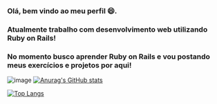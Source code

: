 ### Olá, bem vindo ao meu perfil 😄.
### Atualmente trabalho com desenvolvimento web utilizando Ruby on Rails!

### No momento busco aprender Ruby on Rails e vou postando meus exercícios e projetos por aqui!
![image](https://img.shields.io/badge/Ruby-CC342D?style=for-the-badge&logo=ruby&logoColor=white)
[![Anurag's GitHub stats](https://github-readme-stats.vercel.app/api?username=Michelzinn&theme=dark)](https://github.com/anuraghazra/github-readme-stats)


[![Top Langs](https://github-readme-stats.vercel.app/api/top-langs/?username=Michelzinn&theme=dark)](https://github.com/anuraghazra/github-readme-stats)

<!--
**Michelzinn/Michelzinn** is a ✨ _special_ ✨ repository because its `README.md` (this file) appears on your GitHub profile.

Here are some ideas to get you started:

- 🔭 I’m currently working on ...
- 🌱 I’m currently learning ...
- 👯 I’m looking to collaborate on ...
- 🤔 I’m looking for help with ...
- 💬 Ask me about ...
- 📫 How to reach me: ...
- 😄 Pronouns: ...
- ⚡ Fun fact: ...
-->
